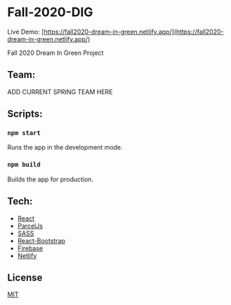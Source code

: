 # Fall-2020-DIG
 Live Demo: [https://fall2020-dream-in-green.netlify.app/](https://fall2020-dream-in-green.netlify.app/)

Fall 2020 Dream In Green Project

## Team:
ADD CURRENT SPRING TEAM HERE

## Scripts:

### `npm start`
Runs the app in the development mode.
### `npm build`
Builds the app for production.

## Tech:
- [React](https://reactjs.org/)
- [ParcelJs](https://parceljs.org/)
- [SASS](https://sass-lang.com/)
- [React-Bootstrap](https://react-bootstrap.github.io/)
- [Firebase](https://firebase.google.com/)
- [Netlify](https://www.netlify.com/)

## License
[MIT](https://choosealicense.com/licenses/mit/)
